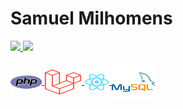 # Samuel Milhomens
<div>
  <a href="https://github.com/Samuel-Mil">
  <img height="180em" src="https://github-readme-stats.vercel.app/api?username=Samuel-Mil&show_icons=true&theme=tokyonight&include_all_commits=true&count_private=true"/>
  <img height="180em" src="https://github-readme-stats.vercel.app/api/top-langs/?username=Samuel-Mil&layout=compact&langs_count=7&theme=tokyonight"/>
</div>

<div style="display: inline_block"><br>
  
  <img align="center" alt="Samuel-CSS" height="40" width="50" src="https://raw.githubusercontent.com/devicons/devicon/master/icons/php/php-original.svg">
  <img align="center" alt="Samuel-CSS" height="40" width="60" src="https://raw.githubusercontent.com/devicons/devicon/master/icons/laravel/laravel-original.svg">
  <img align="center" alt="Samuel-React" height="30" width="40" src="https://raw.githubusercontent.com/devicons/devicon/master/icons/react/react-original.svg">
  <img align="center" alt="Samuel-CSS" height="60" width="70" src="https://raw.githubusercontent.com/devicons/devicon/master/icons/mysql/mysql-original-wordmark.svg">
</div>
